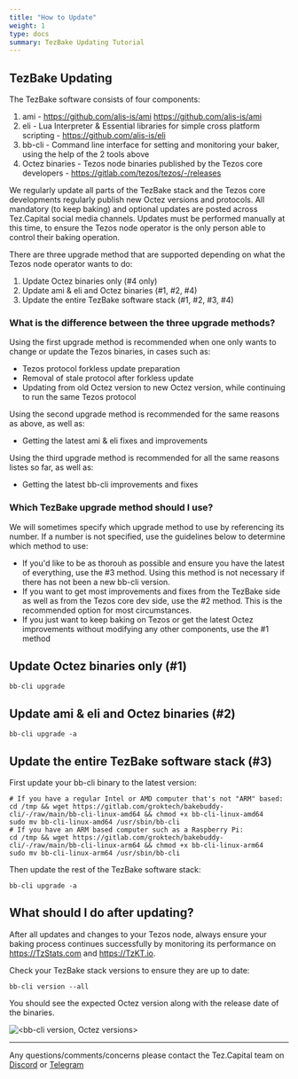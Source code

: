 ```yaml
---
title: "How to Update"
weight: 1
type: docs
summary: TezBake Updating Tutorial
---
```


## TezBake Updating
The TezBake software consists of four components:
1. ami - https://github.com/alis-is/ami https://github.com/alis-is/ami
2. eli -  Lua Interpreter & Essential libraries for simple cross platform scripting - https://github.com/alis-is/eli 
3. bb-cli - Command line interface for setting and monitoring your baker, using the help of the 2 tools above
4. Octez binaries - Tezos node binaries published by the Tezos core developers - https://gitlab.com/tezos/tezos/-/releases

We regularly update all parts of the TezBake stack and the Tezos core developments regularly publish new Octez versions and protocols.  All mandatory (to keep baking) and optional updates are posted across Tez.Capital social media channels.  Updates must be performed manually at this time, to ensure the Tezos node operator is the only person able to control their baking operation.

There are three upgrade method that are supported depending on what the Tezos node operator wants to do:
1. Update Octez binaries only (#4 only)
2. Update ami & eli and Octez binaries (#1, #2, #4)
3. Update the entire TezBake software stack (#1, #2, #3, #4)

### What is the difference between the three upgrade methods?

Using the first upgrade method is recommended when one only wants to change or update the Tezos binaries, in cases such as:
* Tezos protocol forkless update preparation
* Removal of stale protocol after forkless update
* Updating from old Octez version to new Octez version, while continuing to run the same Tezos protocol

Using the second upgrade method is recommended for the same reasons as above, as well as:
* Getting the latest ami & eli fixes and improvements

Using the third upgrade method is recommended for all the same reasons listes so far, as well as:
* Getting the latest bb-cli improvements and fixes

### Which TezBake upgrade method should I use?

We will sometimes specify which upgrade method to use by referencing its number.  If a number is not specified, use the guidelines below to determine which method to use:
* If you'd like to be as thorouh as possible and ensure you have the latest of everything, use the #3 method.  Using this method is not necessary if there has not been a new bb-cli version.
* If you want to get most improvements and fixes from the TezBake side as well as from the Tezos core dev side, use the #2 method.  This is the recommended option for most circumstances.
* If you just want to keep baking on Tezos or get the latest Octez improvements without modifying any other components, use the #1 method

## Update Octez binaries only (#1)

   ```
   bb-cli upgrade
   ```

## Update ami & eli and Octez binaries (#2)

   ```
   bb-cli upgrade -a
   ```

## Update the entire TezBake software stack (#3)
First update your bb-cli binary to the latest version:

   ```
   # If you have a regular Intel or AMD computer that's not "ARM" based:
   cd /tmp && wget https://gitlab.com/groktech/bakebuddy-cli/-/raw/main/bb-cli-linux-amd64 && chmod +x bb-cli-linux-amd64
   sudo mv bb-cli-linux-amd64 /usr/sbin/bb-cli
   # If you have an ARM based computer such as a Raspberry Pi:
   cd /tmp && wget https://gitlab.com/groktech/bakebuddy-cli/-/raw/main/bb-cli-linux-arm64 && chmod +x bb-cli-linux-arm64
   sudo mv bb-cli-linux-arm64 /usr/sbin/bb-cli
   ```
Then update the rest of the TezBake software stack:

   ```
   bb-cli upgrade -a
   ```

## What should I do after updating?
After all updates and changes to your Tezos node, always ensure your baking process continues successfully by monitoring its performance on https://TzStats.com and https://TzKT.io.

Check your TezBake stack versions to ensure they are up to date:

   ```
   bb-cli version --all
   ```

You should see the expected Octez version along with the release date of the binaries.

![<bb-cli version, Octez versions>](/tezbake/tutorial/tezbakeVersionAll.png)


---

Any questions/comments/concerns please contact the Tez.Capital team on
[Discord](https://discord.gg/vykxNSnvQY) or [Telegram](https://t.me/bakebuddy) 